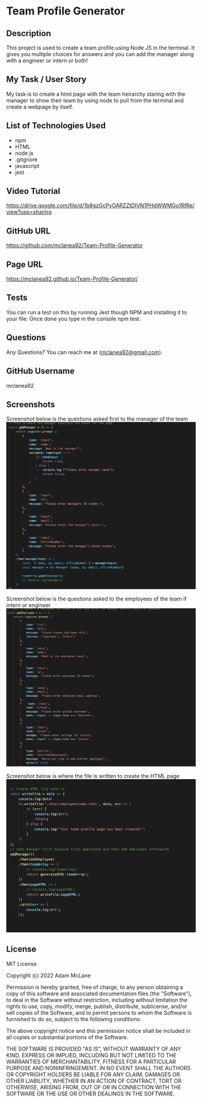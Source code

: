 # Team Profile Generator
  
## Description
  This project is used to create a team profile using Node JS in the terminal.  It gives you multiple choices for answers and you can add the manager along with a engineer or intern or both!

## My Task / User Story
  My task is to create a html page with the team heirarchy staring with the manager to show their team by using node to pull from the terminal and create a webpage by itself. 

## List of Technologies Used
  - npm
  - HTML
  - node js
  - .gitgnore
  - javascript
  - jest

## Video Tutorial
  https://drive.google.com/file/d/1b8gzGcPvOARZZtDIVN1PHdWWMGo1RfRe/view?usp=sharing 

## GitHub URL
  https://github.com/mclanea92/Team-Profile-Generator

## Page URL
  https://mclanea92.github.io/Team-Profile-Generator/


## Tests
  You can run a test on this by running Jest though NPM and installing it to your file.  Once done you type in the console npm test.

## Questions
  Any Questions? You can reach me at (mclanea92@gmail.com).

## GitHub Username
  mclanea92

## Screenshots
  Screenshot below is the questions asked first to the manager of the team
  ![screeshot of manager questions](./assets/images/manager.png)

  Screenshot below is the questions asked to the employees of the team if intern or engineer
  ![screenshot of questions to employees](./assets/images/employee.png)

  Screenshot below is where the file is written to create the HTML page
  ![screenshot of fs to create file](./assets/images/fs.png)


## License
MIT License

Copyright (c) 2022 Adam McLane

Permission is hereby granted, free of charge, to any person obtaining a copy
of this software and associated documentation files (the "Software"), to deal
in the Software without restriction, including without limitation the rights
to use, copy, modify, merge, publish, distribute, sublicense, and/or sell
copies of the Software, and to permit persons to whom the Software is
furnished to do so, subject to the following conditions:

The above copyright notice and this permission notice shall be included in all
copies or substantial portions of the Software.

THE SOFTWARE IS PROVIDED "AS IS", WITHOUT WARRANTY OF ANY KIND, EXPRESS OR
IMPLIED, INCLUDING BUT NOT LIMITED TO THE WARRANTIES OF MERCHANTABILITY,
FITNESS FOR A PARTICULAR PURPOSE AND NONINFRINGEMENT. IN NO EVENT SHALL THE
AUTHORS OR COPYRIGHT HOLDERS BE LIABLE FOR ANY CLAIM, DAMAGES OR OTHER
LIABILITY, WHETHER IN AN ACTION OF CONTRACT, TORT OR OTHERWISE, ARISING FROM,
OUT OF OR IN CONNECTION WITH THE SOFTWARE OR THE USE OR OTHER DEALINGS IN THE
SOFTWARE.

